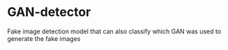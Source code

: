 # GAN-detector
Fake image detection model that can also classify which GAN was used to generate the fake images
